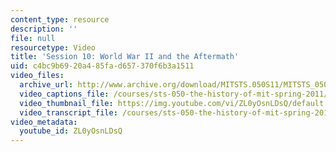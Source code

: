```yaml
---
content_type: resource
description: ''
file: null
resourcetype: Video
title: 'Session 10: World War II and the Aftermath'
uid: c4bc9b69-20a4-85fa-d657-370f6b3a1511
video_files:
  archive_url: http://www.archive.org/download/MITSTS.050S11/MITSTS_050S11lec08_300k.mp4
  video_captions_file: /courses/sts-050-the-history-of-mit-spring-2011/409f1e1550b3595a8a1d3a601b460a53_ZL0yOsnLDsQ.vtt
  video_thumbnail_file: https://img.youtube.com/vi/ZL0yOsnLDsQ/default.jpg
  video_transcript_file: /courses/sts-050-the-history-of-mit-spring-2011/91b0bb67edf9891c1893d69854e3780f_ZL0yOsnLDsQ.pdf
video_metadata:
  youtube_id: ZL0yOsnLDsQ
---
```

